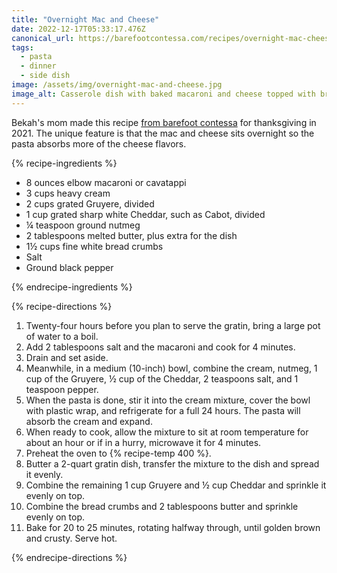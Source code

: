 ```yaml
---
title: "Overnight Mac and Cheese"
date: 2022-12-17T05:33:17.476Z
canonical_url: https://barefootcontessa.com/recipes/overnight-mac-cheese
tags:
  - pasta
  - dinner
  - side dish
image: /assets/img/overnight-mac-and-cheese.jpg
image_alt: Casserole dish with baked macaroni and cheese topped with breadcrumbs.
---
```


Bekah's mom made this recipe [from barefoot contessa](https://barefootcontessa.com/recipes/overnight-mac-cheese) for thanksgiving in 2021. The unique feature is that the mac and cheese sits overnight so the pasta absorbs more of the cheese flavors.

{% recipe-ingredients %}

- 8 ounces elbow macaroni or cavatappi
- 3 cups heavy cream
- 2 cups grated Gruyere, divided
- 1 cup grated sharp white Cheddar, such as Cabot, divided
- ¼ teaspoon ground nutmeg
- 2 tablespoons melted butter, plus extra for the dish
- 1½ cups fine white bread crumbs
- Salt
- Ground black pepper

{% endrecipe-ingredients %}

{% recipe-directions %}

1. Twenty-four hours before you plan to serve the gratin, bring a large pot of water to a boil.
1. Add 2 tablespoons salt and the macaroni and cook for 4 minutes.
1. Drain and set aside.
1. Meanwhile, in a medium (10-inch) bowl, combine the cream, nutmeg, 1 cup of the Gruyere, ½ cup of the Cheddar, 2 teaspoons salt, and 1 teaspoon pepper.
1. When the pasta is done, stir it into the cream mixture, cover the bowl with plastic wrap, and refrigerate for a full 24 hours. The pasta will absorb the cream and expand.
1. When ready to cook, allow the mixture to sit at room temperature for about an hour or if in a hurry, microwave it for 4 minutes.
1. Preheat the oven to {% recipe-temp 400 %}.
1. Butter a 2-quart gratin dish, transfer the mixture to the dish and spread it evenly.
1. Combine the remaining 1 cup Gruyere and ½ cup Cheddar and sprinkle it evenly on top.
1. Combine the bread crumbs and 2 tablespoons butter and sprinkle evenly on top.
1. Bake for 20 to 25 minutes, rotating halfway through, until golden brown and crusty. Serve hot.

{% endrecipe-directions %}
